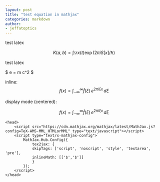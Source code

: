 ```yaml
---
layout: post
title: "test equation in mathjax"
categories: markdown
author:
- jeffatoptics
---
```


<head>
    <script src="https://cdn.mathjax.org/mathjax/latest/MathJax.js?config=TeX-AMS-MML_HTMLorMML" type="text/javascript"></script>
    <script type="text/x-mathjax-config">
        MathJax.Hub.Config({
            tex2jax: {
            skipTags: ['script', 'noscript', 'style', 'textarea', 'pre'],
            inlineMath: [['$','$']]
            }
        });
    </script>
</head>



test latex

$$
K(a,b) = \int \mathcal{D}x(t) \exp(2\pi i S[x]/\hbar)
$$

test latex


$ e = m c^2 $


inline: $$f(x) = \int_{-\infty}^\infty \hat f(\xi)\,e^{2 \pi i \xi x} \,d\xi$$

display mode (centered):

$$f(x) = \int_{-\infty}^\infty \hat f(\xi)\,e^{2 \pi i \xi x} \,d\xi$$


```
<head>
    <script src="https://cdn.mathjax.org/mathjax/latest/MathJax.js?config=TeX-AMS-MML_HTMLorMML" type="text/javascript"></script>
    <script type="text/x-mathjax-config">
        MathJax.Hub.Config({
            tex2jax: {
            skipTags: ['script', 'noscript', 'style', 'textarea', 'pre'],
            inlineMath: [['$','$']]
            }
        });
    </script>
</head>
```